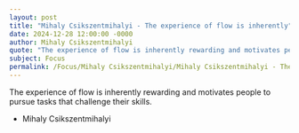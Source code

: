 ```yaml
---
layout: post
title: "Mihaly Csikszentmihalyi - The experience of flow is inherently"
date: 2024-12-28 12:00:00 -0000
author: Mihaly Csikszentmihalyi
quote: "The experience of flow is inherently rewarding and motivates people to pursue tasks that challenge their skills."
subject: Focus
permalink: /Focus/Mihaly Csikszentmihalyi/Mihaly Csikszentmihalyi - The experience of flow is inherently
---
```


The experience of flow is inherently rewarding and motivates people to pursue tasks that challenge their skills.

- Mihaly Csikszentmihalyi
